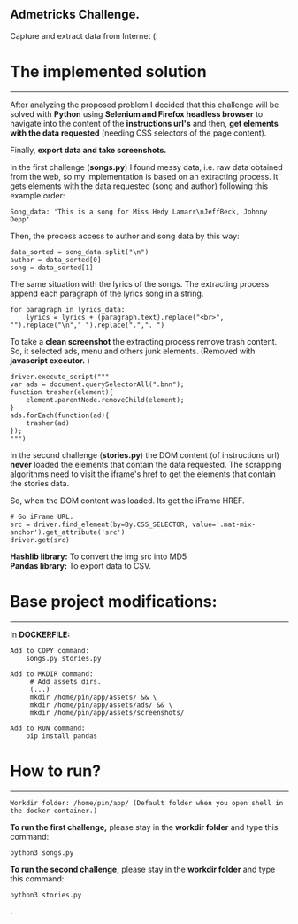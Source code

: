 ## Admetricks Challenge.
Capture and extract data from Internet (:

# The implemented solution
***
After analyzing the proposed problem I decided that this challenge will be solved with **Python** using **Selenium and Firefox headless browser** to navigate into the 
content of the **instructions url's** and then, **get elements with the data requested** (needing CSS selectors of the page content).

Finally, **export data and take screenshots.**

In the first challenge (**songs.py**) I found messy data, i.e. raw data obtained from the web, so my implementation is based on an extracting process. It gets elements with the data requested (song and author) following this example order:

    Song_data: 'This is a song for Miss Hedy Lamarr\nJeffBeck, Johnny Depp'

Then, the process access to author and song data by this way:

    data_sorted = song_data.split("\n")
    author = data_sorted[0]
    song = data_sorted[1]

The same situation with the lyrics of the songs. The extracting process append each paragraph of the lyrics song in a string.

    for paragraph in lyrics_data:
        lyrics = lyrics + (paragraph.text).replace("<br>", "").replace("\n"," ").replace(".",". ")
 
 To take a **clean screenshot**  the extracting process remove trash content. So, it selected ads, menu and others junk elements. (Removed with **javascript executor.** )
    
    driver.execute_script("""
    var ads = document.querySelectorAll(".bnn");
    function trasher(element){
        element.parentNode.removeChild(element);
    }
    ads.forEach(function(ad){
        trasher(ad)
    });
    """)
    
In the second challenge (**stories.py**) the DOM content (of instructions url) **never** loaded the elements that contain the data requested. The scrapping algorithms need to visit the iframe's href to get the elements that contain the stories data.

So, when the DOM content was loaded. Its get the iFrame HREF.

    # Go iFrame URL.
    src = driver.find_element(by=By.CSS_SELECTOR, value='.mat-mix-anchor').get_attribute('src')
    driver.get(src)

**Hashlib library:** To convert the img src into MD5<br>
**Pandas library:** To export data to CSV.

# Base project modifications:
***
In **DOCKERFILE:**

    Add to COPY command:
        songs.py stories.py
    
    Add to MKDIR command:
         # Add assets dirs.
         (...)
         mkdir /home/pin/app/assets/ && \
         mkdir /home/pin/app/assets/ads/ && \
         mkdir /home/pin/app/assets/screenshots/
         
    Add to RUN command:
        pip install pandas
        
# How to run?
***

    Workdir folder: /home/pin/app/ (Default folder when you open shell in the docker container.)

**To run the first challenge,** please stay in the **workdir folder** and type this command:

    python3 songs.py

**To run the second challenge,** please stay in the **workdir folder** and type this command:

    python3 stories.py

.


